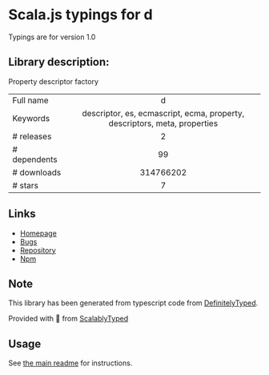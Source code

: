 
# Scala.js typings for d

Typings are for version 1.0

## Library description:
Property descriptor factory

|                    |                 |
| ------------------ | :-------------: |
| Full name          | d |
| Keywords           | descriptor, es, ecmascript, ecma, property, descriptors, meta, properties |
| # releases         | 2 |
| # dependents       | 99 |
| # downloads        | 314766202 |
| # stars            | 7 |

## Links
- [Homepage](https://github.com/medikoo/d#readme)
- [Bugs](https://github.com/medikoo/d/issues)
- [Repository](https://github.com/medikoo/d)
- [Npm](https://www.npmjs.com/package/d)
    


## Note
This library has been generated from typescript code from [DefinitelyTyped](https://definitelytyped.org).

Provided with :purple_heart: from [ScalablyTyped](https://github.com/oyvindberg/ScalablyTyped)

## Usage
See [the main readme](../../readme.md) for instructions.


